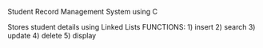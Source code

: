 Student Record Management System using C


Stores student details using Linked Lists
FUNCTIONS:
          1) insert
          2) search
          3) update
          4) delete
          5) display
